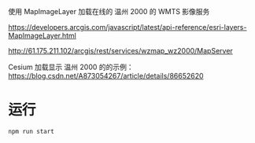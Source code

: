 使用 MapImageLayer 加载在线的 温州 2000 的 WMTS 影像服务

https://developers.arcgis.com/javascript/latest/api-reference/esri-layers-MapImageLayer.html

http://61.175.211.102/arcgis/rest/services/wzmap_wz2000/MapServer

Cesium 加载显示 温州 2000 的的示例：
https://blog.csdn.net/A873054267/article/details/86652620

# 运行

```sh
npm run start
```
